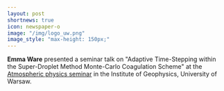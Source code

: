 ```yaml
---
layout: post
shortnews: true
icon: newspaper-o
image: "/img/logo_uw.png"
image_style: "max-height: 150px;"
---
```


<b>Emma Ware</b> presented a seminar talk on "Adaptive Time-Stepping within the Super-Droplet Method Monte-Carlo Coagulation Scheme" 
  at the <a href="https://www.igf.fuw.edu.pl/pl/seminars/presentation/adaptive-time-stepping-within-the-super-droplet-me-2024-2025-043b0a/">Atmospheric physics seminar</a> 
  in the Institute of Geophysics, University of Warsaw.
